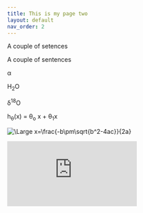 ```yaml
---
title: This is my page two
layout: default
nav_order: 2
---
```


A couple of setences

A couple of sentences

&alpha;

H<sub>2</sub>O

&delta;<sup>18</sup>O

h<sub>&theta;</sub>(x) = &theta;<sub>o</sub> x + &theta;<sub>1</sub>x

![\Large x=\frac{-b\pm\sqrt{b^2-4ac}}{2a}](https://latex.codecogs.com/svg.latex?\Large&space;x=\frac{-b\pm\sqrt{b^2-4ac}}{2a})

![\Large x=\frac{-b\pm\sqrt{b^2-4ac}}{2a}](https://latex.codecogs.com/svg.latex?x%3D%5Cfrac%7B-b%5Cpm%5Csqrt%7Bb%5E2-4ac%7D%7D%7B2a%7D)
